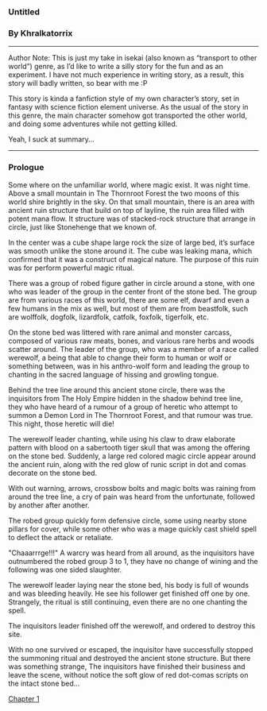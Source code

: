 ### Untitled
### By Khralkatorrix

---

Author Note: This is just my take in isekai (also known as “transport to other world”) genre, as I’d like to write a silly story for the fun and as an experiment. I have not much experience in writing story, as a result, this story will badly written, so bear with me :P

This story is kinda a fanfiction style of my own character’s story, set in fantasy with science fiction element universe. As the usual of the story in this genre, the main character somehow got transported the other world, and doing some adventures while not getting killed.

Yeah, I suck at summary...

---

### Prologue

Some where on the unfamiliar world, where magic exist. It was night time. Above a small mountain in The Thornroot Forest the two moons of this world shire brightly in the sky. On that small mountain, there is an area with ancient ruin structure that build on top of layline, the ruin area filled with potent mana flow. It structure was of stacked-rock structure that arrange in circle, just like Stonehenge that we known of.

In the center was a cube shape large rock the size of large bed, it’s surface was smooth unlike the stone around it. The cube was leaking mana, which confirmed that it was a construct of magical nature. The purpose of this ruin was for perform powerful magic ritual.

There was a group of robed figure gather in circle around a stone, with one who was leader of the group in the center front of the stone bed. The group are from various races of this world, there are some elf, dwarf and even a few humans in the mix as well, but most of them are from beastfolk, such are wolffolk, dogfolk, lizardfolk, catfolk, foxfolk, tigerfolk, etc.

On the stone bed was littered with rare animal and monster carcass, composed of various raw meats, bones, and various rare herbs and woods scatter around. The leader of the group, who was a member of a race called werewolf, a being that able to change their form to human or wolf or something between, was in his anthro-wolf form and leading the group to chanting in the sacred language of hissing and growling tongue.

Behind the tree line around this ancient stone circle, there was the inquisitors from The Holy Empire hidden in the shadow behind tree line, they who have heard of a rumour of a group of heretic who attempt to summon a Demon Lord in The Thornroot Forest, and that rumour was true. This night, those heretic will die!

The werewolf leader chanting, while using his claw to draw elaborate pattern with blood on a sabertooth tiger skull that was among the offering on the stone bed. Suddenly, a large red colored magic circle appear around the ancient ruin, along with the red glow of runic script in dot and comas decorate on the stone bed.

With out warning, arrows, crossbow bolts and magic bolts was raining from around the tree line, a cry of pain was heard from the unfortunate, followed by another after another.

The robed group quickly form defensive circle, some using nearby stone pillars for cover, while some other who was a mage quickly cast shield spell to deflect the attack or retaliate.

"Chaaarrrge!!!" A warcry was heard from all around, as the inquisitors have outnumbered the robed group 3 to 1, they have no change of wining and the following was one sided slaughter.

The werewolf leader laying near the stone bed, his body is full of wounds and was bleeding heavily. He see his follower get finished off one by one. Strangely, the ritual is still continuing, even there are no one chanting the spell.

The inquisitors leader finished off the werewolf, and ordered to destroy this site.

With no one survived or escaped, the inquisitor have successfully stopped the summoning ritual and destroyed the ancient stone structure. But there was something strange, The inquisitors have finished their business and leave the scene, without notice the soft glow of red dot-comas scripts on the intact stone bed...

[Chapter 1](../master/silly_isekai_story_01.md)
